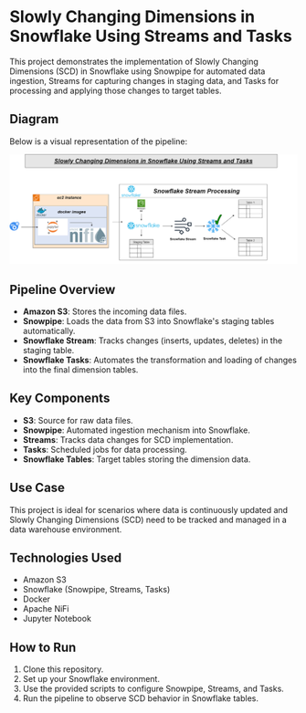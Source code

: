 # Slowly Changing Dimensions in Snowflake Using Streams and Tasks

This project demonstrates the implementation of Slowly Changing Dimensions (SCD) in Snowflake using Snowpipe for automated data ingestion, Streams for capturing changes in staging data, and Tasks for processing and applying those changes to target tables.

## Diagram
Below is a visual representation of the pipeline:

![Pipeline Diagram](SCD-PROJECT-STRUCTURE.PNG)

## Pipeline Overview
- **Amazon S3**: Stores the incoming data files.
- **Snowpipe**: Loads the data from S3 into Snowflake's staging tables automatically.
- **Snowflake Stream**: Tracks changes (inserts, updates, deletes) in the staging table.
- **Snowflake Tasks**: Automates the transformation and loading of changes into the final dimension tables.

## Key Components
- **S3**: Source for raw data files.
- **Snowpipe**: Automated ingestion mechanism into Snowflake.
- **Streams**: Tracks data changes for SCD implementation.
- **Tasks**: Scheduled jobs for data processing.
- **Snowflake Tables**: Target tables storing the dimension data.

## Use Case
This project is ideal for scenarios where data is continuously updated and Slowly Changing Dimensions (SCD) need to be tracked and managed in a data warehouse environment.

## Technologies Used
- Amazon S3
- Snowflake (Snowpipe, Streams, Tasks)
- Docker
- Apache NiFi
- Jupyter Notebook

## How to Run
1. Clone this repository.
2. Set up your Snowflake environment.
3. Use the provided scripts to configure Snowpipe, Streams, and Tasks.
4. Run the pipeline to observe SCD behavior in Snowflake tables.
